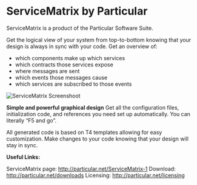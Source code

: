 ServiceMatrix by Particular
===========================
ServiceMatrix is a product of the Particular Software Suite.

Get the logical view of your system from top-to-bottom knowing that your design is always in sync with your code.
Get an overview of:
* which components make up which services
* which contracts those services expose
* where messages are sent
* which events those messages cause
* which services are subscribed to those events

![ServiceMatrix Screenshoot](http://particular.net/Media/Default/Studio/ServiceMatrixScreen.png)


**Simple and powerful graphical design**
Get all the configuration files, initialization code, and references you need set up automatically. You can literally “F5 and go”.

All generated code is based on T4 templates allowing for easy customization. Make changes to your code knowing that your design will stay in sync.


**Useful Links:**

ServiceMatrix page: http://particular.net/ServiceMatrix-1
Download: http://particular.net/downloads
Licensing: http://particular.net/licensing